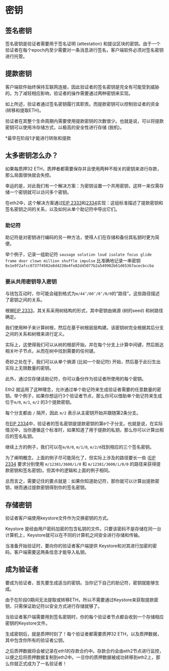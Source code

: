 # 密钥

## 签名密钥

签名密钥是验证者需要用于签名证明 \(attestation\) 和提议区块的密钥。由于一个验证者在每个epoch内至少需要对一条消息进行签名，客户端软件必须对签名密钥进行托管。

## 

## 提款密钥

客户端软件始终保持互联网连接，因此验证者的签名密钥是完全有可能受到威胁的。为了减轻相应影响，验证者的操作需要通过两种密钥来实现。

如上所述，验证者通过签名密钥履行其职责。而提款密钥可以控制验证者的资金 \(转移和提取ETH\)。

验证者在其整个生命周期内需要使用提款密钥的次数很少。也就是说，可以将提款密钥可以使用冷存储方式，以极高的安全性进行存储 \(脱机\)。

\*最早在阶段1才能进行转账和提款

## 

## 太多密钥怎么办？

如果每质押32 ETH，质押者都需要保存并且使用两种不相关的密钥来进行存款，那么局面很快就会失控。

幸运的是，对此我们有一个解决方案：为密钥设置一个共用密钥，这样一来仅需存储一个密钥就可以访问多个密钥。

在eth2中，这个解决方案通过[EIP 2333](https://eips.ethereum.org/EIPS/eip-2333)和[2334](https://eips.ethereum.org/EIPS/eip-2334)实现：这组标准描述了提款密钥和签名密钥之间的关系，以及如何从单个助记符中导出它们。

## 

### 助记符

助记符是对密钥进行编码的另一种方法，使得人们在存储和备份其私钥时更为简便。

举个例子，记录一组助记符 `sausage solution loud isolate focus glide frame door clown million shuffle impulse` 比准确地记录一串密钥 `0x1e9f2afcc0737f4502e8d4238e4fe82d45077b2a549902b61d65367acecbccba`

## 

### 要从共用密钥导入密钥

与钱包互动时，你可能会碰到格式为`m/44’/60’/0’/0/0`的“路径”。这些路径描述了密钥之间的关系。

根据[EIP 2333](https://eips.ethereum.org/EIPS/eip-2333)，其关系采用树结构的形式，其中密钥由熵源 \(树的seed\) 和树路径确定。

我们使用种子来计算树根，然后在基于树根层层构建。该密钥树完全根据其后分支之间的关系和树根来进行定义。

实际上，这使得我们可以从树的根部开始，并在每个分支上计算中间键，然后抵达相关叶子节点，从而在树中找到需要的任何键。

奇妙之处在于，我们可以从单个熵源 \(比如一个助记符\) 开始，然后基于此衍生出实际上无限数量的密钥。

此外，通过仅存储该助记符，你可以备份作为验证者所使用的每个密钥。

Eth2 就运用了这种理念，允许通过单个助记符来生成验证者需要的任意数量的密钥。举个例子，如果你想运行3个验证者节点，那么你可以借助单个助记符来生成位于`m/0`, `m/1`, `m/2` 的3个提款密钥。

每个分支都由 `/` 隔开，因此 `m/2` 表示从主密钥开始并跟随第2条分支。

在[EIP 2334](https://eips.ethereum.org/EIPS/eip-2334)中，验证者的签名密钥是提款密钥的第`0`个子分支。也就是说，在实际情况中，当你遵循这个标准时，如果知道了用于提款的私钥，那么你可以计算出相应的签名私钥。

继续上方的例子，我们可以在`m/0/0`, `m/1/0`, `m/2/0`找到相应的三个签名密钥。

为了阐明概念，上面的例子尽可能简化了，但实际上涉及的路径要长一些 \([EIP 2334](https://eips.ethereum.org/EIPS/eip-2334) 要求分别使用 `m/12381/3600/i/0` 和 `m/12381/3600/i/0/0` 的路径来获得提款密钥和签名密钥\)。但其中的逻辑和上面的例子相同。

总而言之，需要记住的要点就是：如果你知道助记符，那你就可以计算出提款密钥，继而通过提款密钥得到你的签名密钥。

## 

## 存储密钥

验证者客户端使用keystore文件作为交换密钥的方式。

Keystore 是经由用户密码加密的包含私钥的文件。只要该密码不是存储在同一台计算机上，Keystore就可以在不同的计算机之间安全进行存储和传输。

当准备开始验证时，要向你的验证者客户端提供 Keystore和对其进行加密的密码，客户端需要这两条信息才能导入私钥。

## 

## 成为验证者

要成为验证者，首先要生成适当的密钥。当你记下自己的助记符，密钥就能够生成。

由于在阶段0期间无法提取或转移ETH，所以不需要通过Keystore来获取提款密钥，只需保证助记符以安全方式进行存储就够了。

当验证者客户端需要用到签名密钥时，你的每个验证者节点都会收到一个存储相应密钥的Keystore文件。

生成密钥后，就是质押时刻了！每个验证者都需要质押32 ETH，以及质押数据，其中包含你所有的验证者公钥。

之后质押数据将会被记录在eth1的存款合约中。存款合约会由eth2节点进行监控，以便之后将质押数据复制到eth2中。一旦你的质押数据被成功转移到eth2上，那么你就正式成为了一名验证者！

